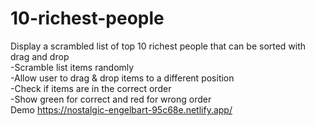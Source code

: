 # 10-richest-people

Display a scrambled list of top 10 richest people that can be sorted with drag and drop<br>
-Scramble list items randomly<br>
-Allow user to drag & drop items to a different position<br>
-Check if items are in the correct order<br>
-Show green for correct and red for wrong order<br>
Demo https://nostalgic-engelbart-95c68e.netlify.app/
